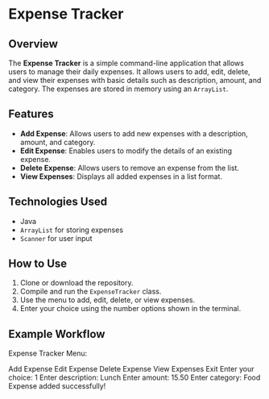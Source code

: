 # Expense Tracker

## Overview
The **Expense Tracker** is a simple command-line application that allows users to manage their daily expenses. It allows users to add, edit, delete, and view their expenses with basic details such as description, amount, and category. The expenses are stored in memory using an `ArrayList`.

## Features
- **Add Expense**: Allows users to add new expenses with a description, amount, and category.
- **Edit Expense**: Enables users to modify the details of an existing expense.
- **Delete Expense**: Allows users to remove an expense from the list.
- **View Expenses**: Displays all added expenses in a list format.

## Technologies Used
- Java
- `ArrayList` for storing expenses
- `Scanner` for user input

## How to Use
1. Clone or download the repository.
2. Compile and run the `ExpenseTracker` class.
3. Use the menu to add, edit, delete, or view expenses.
4. Enter your choice using the number options shown in the terminal.

## Example Workflow
Expense Tracker Menu:

Add Expense
Edit Expense
Delete Expense
View Expenses
Exit Enter your choice: 1 Enter description: Lunch Enter amount: 15.50 Enter category: Food Expense added successfully!
